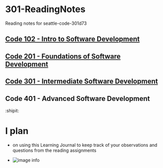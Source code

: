 # 301-ReadingNotes
Reading notes for seattle-code-301d73



## [Code 102 - Intro to Software Development ](https://tekthree.github.io/learning-journal/)
## [Code 201 - Foundations of Software Development](https://tekthree.github.io/reading-notes-/)
## [Code 301 - Intermediate Software Development](https://tekthree.github.io/301-ReadingNotes/)
## Code 401 - Advanced Software Development

:shipit:
# I plan 
- on using this Learning Journal to keep track of your observations and questions from the reading assignments

- ![image info](https://miro.medium.com/max/1265/0*6WVeWKb2_FGQQAHi.png)

